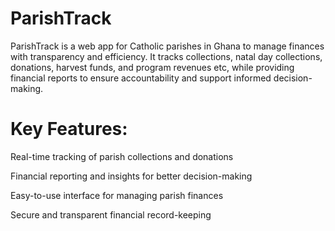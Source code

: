 # ParishTrack
ParishTrack is a web app for Catholic parishes in Ghana to manage finances with transparency and efficiency. It tracks collections, natal day collections, donations, harvest funds, and program revenues etc, while providing financial reports to ensure accountability and support informed decision-making.

# Key Features:

Real-time tracking of parish collections and donations 

Financial reporting and insights for better decision-making

Easy-to-use interface for managing parish finances

Secure and transparent financial record-keeping
